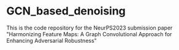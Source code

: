 # GCN_based_denoising
This is the code repository for the NeurPS2023 submission paper "Harmonizing Feature Maps: A Graph Convolutional Approach for Enhancing Adversarial Robustness"
